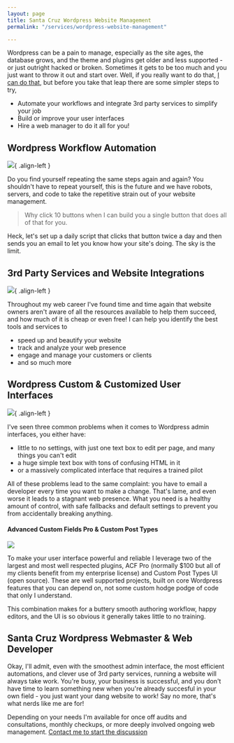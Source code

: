 ```yaml
---
layout: page
title: Santa Cruz Wordpress Website Management
permalink: "/services/wordpress-website-management"

---
```

Wordpress can be a pain to manage, especially as the site ages, the database grows, and the theme and plugins get older and less supported - or just outright hacked or broken. Sometimes it gets to be too much and you just want to throw it out and start over. Well, if you really want to do that, [I can do that](/services/updates-redesigns-migrations), but before you take that leap there are some simpler steps to try,

* Automate your workflows and integrate 3rd party services to simplify your job
* Build or improve your user interfaces
* Hire a web manager to do it all for you!

## Wordpress Workflow Automation

![](https://res.cloudinary.com/kylegrover/image/upload/./v1554767787/workflow-automation.png){ .align-left }

Do you find yourself repeating the same steps again and again? You shouldn't have to repeat yourself, this is the future and we have robots, servers, and code to take the repetitive strain out of your website management.

> Why click 10 buttons when I can build you a single button that does all of that for you.

Heck, let's set up a daily script that clicks that button twice a day and then sends you an email to let you know how your site's doing. The sky is the limit.

## 3rd Party Services and Website Integrations

![](https://res.cloudinary.com/kylegrover/image/upload/./v1554767787/3rd-party-integrations.png){ .align-left }

Throughout my web career I've found time and time again that website owners aren't aware of all the resources available to help them succeed, and how much of it is cheap or even free! I can help you identify the best tools and services to

* speed up and beautify your website
* track and analyze your web presence
* engage and manage your customers or clients
* and so much more

## Wordpress Custom & Customized User Interfaces

![](https://res.cloudinary.com/kylegrover/image/upload/./v1554767786/custom-post-types.png){ .align-left }

I've seen three common problems when it comes to Wordpress admin interfaces, you either have:

* little to no settings, with just one text box to edit per page, and many things you can't edit
* a huge simple text box with tons of confusing HTML in it
* or a massively complicated interface that requires a trained pilot

All of these problems lead to the same complaint: you have to email a developer every time you want to make a change. That's lame, and even worse it leads to a stagnant web presence. What you need is a healthy amount of control, with safe fallbacks and default settings to prevent you from accidentally breaking anything.

#### Advanced Custom Fields Pro & Custom Post Types

![](https://res.cloudinary.com/kylegrover/image/upload/./v1554767766/custom-fields.png)

To make your user interface powerful and reliable I leverage two of the largest and most well respected plugins, ACF Pro (normally $100 but all of my clients benefit from my enterprise license) and Custom Post Types UI (open source). These are well supported projects, built on core Wordpress features that you can depend on, not some custom hodge podge of code that only I understand.

This combination makes for a buttery smooth authoring workflow, happy editors, and the UI is so obvious it generally takes little to no training.

## Santa Cruz Wordpress Webmaster & Web Developer

Okay, I'll admit, even with the smoothest admin interface, the most efficient automations, and clever use of 3rd party services, running a website will always take work. You're busy, your business is successful, and you don't have time to learn something new when you're already succesful in your own field - you just want your dang website to work! Say no more, that's what nerds like me are for!

Depending on your needs I'm available for once off audits and consultations, monthly checkups, or more deeply involved ongoing web management.  [Contact me to start the discussion](/contact)